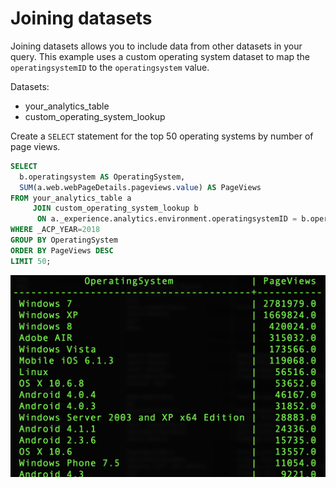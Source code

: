 # Joining datasets

Joining datasets allows you to include data from other datasets in your query. This example uses a custom operating system dataset to map the `operatingsystemID` to the `operatingsystem` value.

Datasets:
* your_analytics_table
* custom_operating_system_lookup

Create a `SELECT` statement for the top 50 operating systems by number of page views.
```sql
SELECT 
  b.operatingsystem AS OperatingSystem,
  SUM(a.web.webPageDetails.pageviews.value) AS PageViews
FROM your_analytics_table a 
     JOIN custom_operating_system_lookup b 
      ON a._experience.analytics.environment.operatingsystemID = b.operatingsystemid 
WHERE _ACP_YEAR=2018 
GROUP BY OperatingSystem 
ORDER BY PageViews DESC
LIMIT 50;
```
![Image](images/2C-1.png)